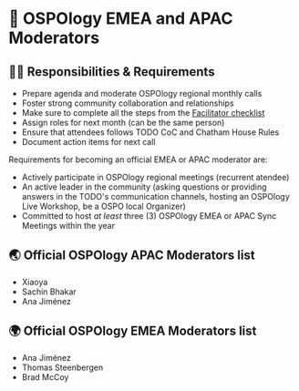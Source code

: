 # 🦺 OSPOlogy EMEA and APAC Moderators

## 👷‍♀️ Responsibilities & Requirements


* Prepare agenda and moderate OSPOlogy regional monthly calls
* Foster strong community collaboration and relationships
* Make sure to complete all the steps from the [Facilitator checklist](https://github.com/todogroup/ospology/files/10202122/Facilitator-.checklist.pdf)
* Assign roles for next month (can be the same person)
* Ensure that attendees follows TODO CoC and Chatham House Rules
* Document action items for next call


Requirements for becoming an official EMEA or APAC moderator are:

* Actively participate in OSPOlogy regional meetings (recurrent atendee)
* An active leader in the community (asking questions or providing answers in the TODO's communication channels, hosting an OSPOlogy Live Workshop, be a OSPO local Organizer)
* Committed to host *at least* three (3) OSPOlogy EMEA or APAC Sync Meetings within the year



## 🌏 Official OSPOlogy APAC Moderators list

* Xiaoya
* Sachin Bhakar
* Ana Jiménez


## 🌍 Official OSPOlogy EMEA Moderators list

* Ana Jiménez
* Thomas Steenbergen
* Brad McCoy
